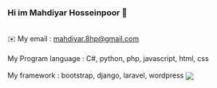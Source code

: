 ### Hi im Mahdiyar Hosseinpoor 👋

<br>
 ✉️ My email : <a href="mailto:mahdiyar.8hp@gmail.com">mahdiyar.8hp@gmail.com</a>
<br><br>
My Program language : C#, python, php, javascript, html, css
<br><br>
My framework : bootstrap, django, laravel, wordpress
<a href="https://github.com/Mahdiyar-Hosseinpoor">
<img align="center" src="https://github-readme-stats.vercel.app/api/top-langs/?username=Mahdiyar-Hosseinpoor" />
</a>
<br><br>
<a style="border-radius:20px" href="//github.com/Mahdiyar-Hosseinpoor" target="_blank"><img src="https://s6.uupload.ir/files/img_20220514_194150_knfh_thumb.jpg" border="0" alt="" /></a> 
<!--
**Mahdiyar-Hosseinpoor/Mahdiyar-Hosseinpoor** is a ✨ _special_ ✨ repository because its `README.md` (this file) appears on your GitHub profile.

Here are some ideas to get you started:

- 🔭 I’m currently working on ...
- 🌱 I’m currently learning ...
- 👯 I’m looking to collaborate on ...
- 🤔 I’m looking for help with ...
- 💬 Ask me about ...
- 📫 How to reach me: ...
- 😄 Pronouns: ...
- ⚡ Fun fact: ...
-->
